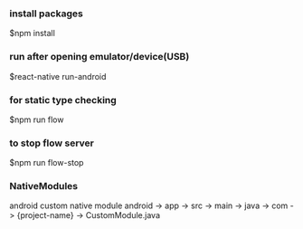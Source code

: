 ### install packages

$npm install

### run after opening emulator/device(USB)

$react-native run-android

### for static type checking

$npm run flow

### to stop flow server

$npm run flow-stop

### NativeModules

android custom native module
android -> app -> src -> main -> java -> com -> {project-name} -> CustomModule.java
